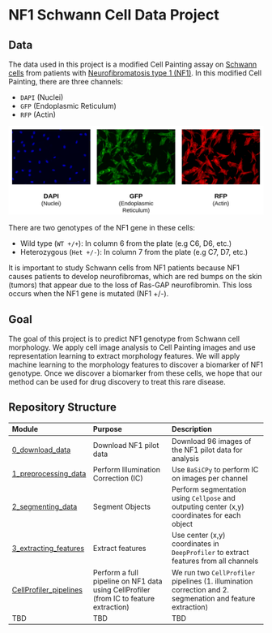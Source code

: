 # NF1 Schwann Cell Data Project

## Data

The data used in this project is a modified Cell Painting assay on [Schwann cells](https://www.ncbi.nlm.nih.gov/books/NBK544316/) from patients with [Neurofibromatosis type 1 (NF1)](https://medlineplus.gov/genetics/condition/neurofibromatosis-type-1/). 
In this modified Cell Painting, there are three channels:

- `DAPI` (Nuclei)
- `GFP` (Endoplasmic Reticulum)
- `RFP` (Actin)

![Modified_Cell_Painting.png](example_figures/Modified_Cell_Painting.png)

There are two genotypes of the NF1 gene in these cells:

- Wild type (`WT +/+`): In column 6 from the plate (e.g C6, D6, etc.)
- Heterozygous (`Het +/-`): In column 7 from the plate (e.g C7, D7, etc.)

It is important to study Schwann cells from NF1 patients because NF1 causes patients to develop neurofibromas, which are red bumps on the skin (tumors) that appear due to the loss of Ras-GAP neurofibromin. 
This loss occurs when the NF1 gene is mutated (NF1 +/-).

## Goal

The goal of this project is to predict NF1 genotype from Schwann cell morphology. 
We apply cell image analysis to Cell Painting images and use representation learning to extract morphology features.
We will apply machine learning to the morphology features to discover a biomarker of NF1 genotype.
Once we discover a biomarker from these cells, we hope that our method can be used for drug discovery to treat this rare disease.

## Repository Structure

| Module | Purpose | Description |
| :---- | :----- | :---------- |
| [0_download_data](0_download_data/) | Download NF1 pilot data | Download 96 images of the NF1 pilot data  for analysis|
| [1_preprocessing_data](1_preprocessing_data/) | Perform Illumination Correction (IC) | Use `BaSiCPy` to perform IC on images per channel |
| [2_segmenting_data](2_segmenting_data/) | Segment Objects | Perform segmentation using `Cellpose` and outputing center (x,y) coordinates for each object |
| [3_extracting_features](3_extracting_features/) | Extract features | Use center (x,y) coordinates in `DeepProfiler` to extract features from all channels |
| [CellProfiler_pipelines](CellProfiler_pipelines/) | Perform a full pipeline on NF1 data using CellProfiler (from IC to feature extraction) | We run two `CellProfiler` pipelines (1. illumination correction and 2. segmenation and feature extraction) |
| TBD | TBD | TBD |